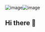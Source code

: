 ![image](https://github.com/MocuAcqu/MocuAcqu/blob/main/helloTina.gif)![image](https://github.com/MocuAcqu/MocuAcqu/blob/main/helloTina.gif)

## Hi there 👋

<!--
**MocuAcqu/MocuAcqu** is a ✨ _special_ ✨ repository because its `README.md` (this file) appears on your GitHub profile.

Here are some ideas to get you started:

- 🔭 I’m currently working on ...
- 🌱 I’m currently learning ...
- 👯 I’m looking to collaborate on ...
- 🤔 I’m looking for help with ...
- 💬 Ask me about ...
- 📫 How to reach me: ...
- 😄 Pronouns: ...
- ⚡ Fun fact: ...
-->
